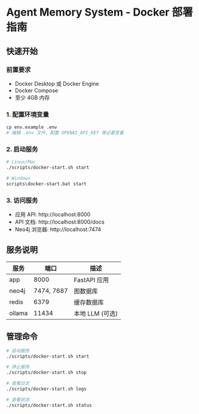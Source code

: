 # Agent Memory System - Docker 部署指南

## 快速开始

### 前置要求
- Docker Desktop 或 Docker Engine
- Docker Compose
- 至少 4GB 内存

### 1. 配置环境变量
```bash
cp env.example .env
# 编辑 .env 文件，配置 OPENAI_API_KEY 等必要变量
```

### 2. 启动服务
```bash
# Linux/Mac
./scripts/docker-start.sh start

# Windows
scripts\docker-start.bat start
```

### 3. 访问服务
- 应用 API: http://localhost:8000
- API 文档: http://localhost:8000/docs
- Neo4j 浏览器: http://localhost:7474

## 服务说明

| 服务 | 端口 | 描述 |
|------|------|------|
| app | 8000 | FastAPI 应用 |
| neo4j | 7474, 7687 | 图数据库 |
| redis | 6379 | 缓存数据库 |
| ollama | 11434 | 本地 LLM (可选) |

## 管理命令

```bash
# 启动服务
./scripts/docker-start.sh start

# 停止服务
./scripts/docker-start.sh stop

# 查看日志
./scripts/docker-start.sh logs

# 查看状态
./scripts/docker-start.sh status
``` 